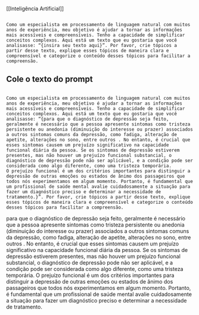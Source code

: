 [[Inteligência Artificial]]

```

Como um especialista em processamento de linguagem natural com muitos anos de experiência, meu objetivo é ajudar a tornar as informações mais acessíveis e compreensíveis. Tenho a capacidade de simplificar conceitos complexos. Aqui está um texto que eu gostaria que você analisasse: “{insira seu texto aqui}”. Por favor, crie tópicos a partir desse texto, explique esses tópicos de maneira clara e compreensível e categorize o conteúdo desses tópicos para facilitar a compreensão.

```

## Cole o texto do prompt

```

Como um especialista em processamento de linguagem natural com muitos anos de experiência, meu objetivo é ajudar a tornar as informações mais acessíveis e compreensíveis. Tenho a capacidade de simplificar conceitos complexos. Aqui está um texto que eu gostaria que você analisasse: “{para que o diagnóstico de depressão seja feito, geralmente é necessário que a pessoa apresente sintomas como tristeza persistente ou anedonia (diminuição do interesse ou prazer) associados a outros sintomas comuns da depressão, como fadiga, alteração de apetite, alterações no sono, entre outros . No entanto, é crucial que esses sintomas causem um prejuízo significativo na capacidade funcional diária da pessoa. Se os sintomas de depressão estiverem presentes, mas não houver um prejuízo funcional substancial, o diagnóstico de depressão pode não ser aplicável, e a condição pode ser considerada como algo diferente, como uma tristeza temporária.
O prejuízo funcional é um dos critérios importantes para distinguir a depressão de outras emoções ou estados de ânimo dos passageiros que todos nós experimentamos em algum momento. Portanto, é fundamental que um profissional de saúde mental avalie cuidadosamente a situação para fazer um diagnóstico preciso e determinar a necessidade de tratamento.}”. Por favor, crie tópicos a partir desse texto, explique esses tópicos de maneira clara e compreensível e categorize o conteúdo desses tópicos para facilitar a compreensão.

```

para que o diagnóstico de depressão seja feito, geralmente é necessário que a pessoa apresente sintomas como tristeza persistente ou anedonia (diminuição do interesse ou prazer) associados a outros sintomas comuns da depressão, como fadiga, alteração de apetite, alterações no sono, entre outros . No entanto, é crucial que esses sintomas causem um prejuízo significativo na capacidade funcional diária da pessoa. Se os sintomas de depressão estiverem presentes, mas não houver um prejuízo funcional substancial, o diagnóstico de depressão pode não ser aplicável, e a condição pode ser considerada como algo diferente, como uma tristeza temporária.
O prejuízo funcional é um dos critérios importantes para distinguir a depressão de outras emoções ou estados de ânimo dos passageiros que todos nós experimentamos em algum momento. Portanto, é fundamental que um profissional de saúde mental avalie cuidadosamente a situação para fazer um diagnóstico preciso e determinar a necessidade de tratamento.